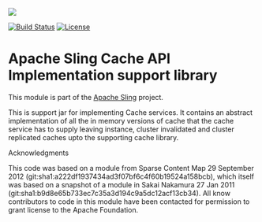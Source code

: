 [<img src="https://sling.apache.org/res/logos/sling.png"/>](https://sling.apache.org)

 [![Build Status](https://builds.apache.org/buildStatus/icon?job=Sling/sling-org-apache-sling-commons-cache-impl/master)](https://builds.apache.org/job/Sling/job/sling-org-apache-sling-commons-cache-impl/job/master) [![License](https://img.shields.io/badge/License-Apache%202.0-blue.svg)](https://www.apache.org/licenses/LICENSE-2.0)

# Apache Sling Cache API Implementation support library

This module is part of the [Apache Sling](https://sling.apache.org) project.

This is support jar for implementing Cache services. It contains an abstract implementation of all the in
memory versions of cache that the cache service has to supply leaving instance, cluster invalidated and cluster
replicated caches upto the supporting cache library.


Acknowledgments

This code was based on a module from Sparse Content Map 29 September 2012 (git:sha1:a222df1937434ad3f07bf6c4f60b19524a158bcb), which itself was based on a snapshot of a 
module in Sakai Nakamura 27 Jan 2011 (git:sha1:b9d8e65b733ec7c35a3d194c9a5dc12acf13cb34). All know contributors to code in this module have been
contacted for permission to grant license to the Apache Foundation.
